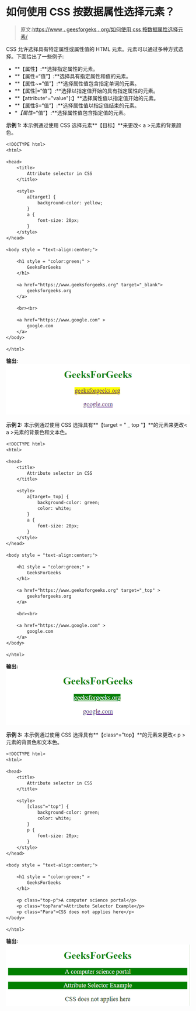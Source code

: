 # 如何使用 CSS 按数据属性选择元素？

> 原文:[https://www . geesforgeks . org/如何使用 css 按数据属性选择元素/](https://www.geeksforgeeks.org/how-to-select-elements-by-data-attribute-using-css/)

CSS 允许选择具有特定属性或属性值的 HTML 元素。元素可以通过多种方式选择。下面给出了一些例子:

*   **【属性】:**选择指定属性的元素。
*   **【属性=“值”】:**选择具有指定属性和值的元素。
*   **【属性~=“值”】:**选择属性值包含指定单词的元素。
*   **【属性|=“值”】:**选择以指定值开始的具有指定属性的元素。
*   **【attribute^="value"]:】**选择属性值以指定值开始的元素。
*   **【属性$=“值”】:**选择属性值以指定值结束的元素。
*   **【属性*=“值”】:**选择属性值包含指定值的元素。

**示例 1:** 本示例通过使用 CSS 选择元素**【目标】**来更改< a >元素的背景颜色。

```
<!DOCTYPE html> 
<html> 

<head> 
    <title> 
        Attribute selector in CSS
    </title>

    <style>
        a[target] {
            background-color: yellow;
        }
        a {
            font-size: 20px;
        }
    </style>
</head> 

<body style = "text-align:center;"> 

    <h1 style = "color:green;" > 
        GeeksForGeeks 
    </h1> 

    <a href="https://www.geeksforgeeks.org" target="_blank">
        geeksforgeeks.org
    </a>

    <br><br>

    <a href="https://www.google.com" >
        google.com
    </a> 
</body> 

</html>                    
```

**输出:**
![](img/84a8fea800c41143d3dc6e4630ee35e3.png)

**示例 2:** 本示例通过使用 CSS 选择具有**【target = " _ top "】**的元素来更改< a >元素的背景色和文本色。

```
<!DOCTYPE html> 
<html> 

<head> 
    <title> 
        Attribute selector in CSS
    </title>

    <style>
        a[target=_top] {
            background-color: green;
            color: white;
        }
        a {
            font-size: 20px;
        }
    </style>
</head> 

<body style = "text-align:center;"> 

    <h1 style = "color:green;" > 
        GeeksForGeeks 
    </h1> 

    <a href="https://www.geeksforgeeks.org" target="_top" >
        geeksforgeeks.org
    </a>

    <br><br>

    <a href="https://www.google.com" >
        google.com
    </a> 
</body> 

</html>                    
```

**输出:**
![](img/7e217845b879038c374bbf1836d289d7.png)

**示例 3:** 本示例通过使用 CSS 选择具有**【class^="top】**的元素来更改< p >元素的背景色和文本色。

```
<!DOCTYPE html> 
<html> 

<head> 
    <title> 
        Attribute selector in CSS
    </title>

    <style>
        [class^="top"] {
            background-color: green;
            color: white;
        }
        p {
            font-size: 20px;
        }
    </style>
</head>     

<body style = "text-align:center;"> 

    <h1 style = "color:green;" > 
        GeeksForGeeks 
    </h1> 

    <p class="top-p">A computer science portal</p>
    <p class="topPara">Attribute Selector Example</p>
    <p class="Para">CSS does not applies here</p> 
</body> 

</html>                    
```

**输出:**
![](img/b716cc49771dad46d7114c8ee8cfb3b2.png)